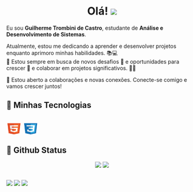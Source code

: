 <h1 align="center">
Olá!
<img src="https://media.giphy.com/media/hvRJCLFzcasrR4ia7z/giphy.gif" width="28">
</h1>

  Eu sou **Guilherme Trombini de Castro**, estudante de **Análise e Desenvolvimento de Sistemas**.  

Atualmente, estou me dedicando a aprender e desenvolver projetos enquanto aprimoro minhas habilidades. 📚💻  
🚀 Estou sempre em busca de novos desafios 🌟 e oportunidades para crescer 🌱 e colaborar em projetos significativos. 🤝✨ 

🤝 Estou aberto a colaborações e novas conexões. Conecte-se comigo e vamos crescer juntos!  


## 🦾 Minhas Tecnologias 

<div style="display: inline_block"><br>
  
  <img align="center" alt="Gui-HTML" height="30" width="40" src="https://raw.githubusercontent.com/devicons/devicon/master/icons/html5/html5-original.svg">
  <img align="center" alt="Gui-CSS" height="30" width="40" src="https://raw.githubusercontent.com/devicons/devicon/master/icons/css3/css3-original.svg">
  
</div>

## 🔎 Github Status

<p align = "center">
<img src = "https://github-readme-stats-rongronggg9.vercel.app/api?username=GuiTrombini06&show_icons=true&theme=chartreuse-dark&include_all_commits=true&count_private=true&hide_border=true" width = 400>
<img  src="https://github-readme-stats-jxareas.vercel.app/api/top-langs/?username=GuiTrombini06&hide=html,cmake,css,scss,powershell,assembly,procfile,shell,less,jupyter%20notebook&theme=chartreuse-dark&langs_count=11&layout=compact&hide_border=true" width = 400>  

</p>

##
 
<div> 
  
 
  <a href="https://instagram.com/gui_castr06" target="_blank"><img src="https://img.shields.io/badge/-Instagram-%23E4405F?style=for-the-badge&logo=instagram&logoColor=white" target="_blank"></a> 
  <a href = "mailto:guicastroyt@gmail.com"><img src="https://img.shields.io/badge/-Gmail-%23333?style=for-the-badge&logo=gmail&logoColor=white" target="_blank"></a>
  <a href="https://www.linkedin.com/in/guilherme-trombini-de-castro-92ba80336/" target="_blank"><img src="https://img.shields.io/badge/-LinkedIn-%230077B5?style=for-the-badge&logo=linkedin&logoColor=white" target="_blank"></a> 
  
</div>

